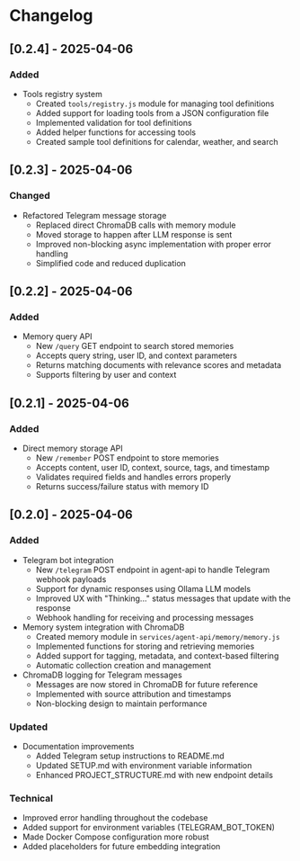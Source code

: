 # Changelog

## [0.2.4] - 2025-04-06

### Added
- Tools registry system
  - Created `tools/registry.js` module for managing tool definitions
  - Added support for loading tools from a JSON configuration file
  - Implemented validation for tool definitions
  - Added helper functions for accessing tools
  - Created sample tool definitions for calendar, weather, and search

## [0.2.3] - 2025-04-06

### Changed
- Refactored Telegram message storage
  - Replaced direct ChromaDB calls with memory module
  - Moved storage to happen after LLM response is sent
  - Improved non-blocking async implementation with proper error handling
  - Simplified code and reduced duplication

## [0.2.2] - 2025-04-06

### Added
- Memory query API
  - New `/query` GET endpoint to search stored memories
  - Accepts query string, user ID, and context parameters
  - Returns matching documents with relevance scores and metadata
  - Supports filtering by user and context

## [0.2.1] - 2025-04-06

### Added
- Direct memory storage API
  - New `/remember` POST endpoint to store memories
  - Accepts content, user ID, context, source, tags, and timestamp
  - Validates required fields and handles errors properly
  - Returns success/failure status with memory ID

## [0.2.0] - 2025-04-06

### Added
- Telegram bot integration
  - New `/telegram` POST endpoint in agent-api to handle Telegram webhook payloads
  - Support for dynamic responses using Ollama LLM models
  - Improved UX with "Thinking..." status messages that update with the response
  - Webhook handling for receiving and processing messages
- Memory system integration with ChromaDB
  - Created memory module in `services/agent-api/memory/memory.js`
  - Implemented functions for storing and retrieving memories
  - Added support for tagging, metadata, and context-based filtering
  - Automatic collection creation and management
- ChromaDB logging for Telegram messages
  - Messages are now stored in ChromaDB for future reference
  - Implemented with source attribution and timestamps
  - Non-blocking design to maintain performance

### Updated
- Documentation improvements
  - Added Telegram setup instructions to README.md
  - Updated SETUP.md with environment variable information
  - Enhanced PROJECT_STRUCTURE.md with new endpoint details

### Technical
- Improved error handling throughout the codebase
- Added support for environment variables (TELEGRAM_BOT_TOKEN)
- Made Docker Compose configuration more robust
- Added placeholders for future embedding integration 